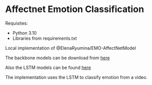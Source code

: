 # Affectnet Emotion Classification

Requisites:
- Python 3.10
- Libraries from requirements.txt

Local implementation of @ElenaRyumina/EMO-AffectNetModel

The backbone models can be download from [here](https://drive.google.com/drive/folders/1ahiKWj6gJ7yC2ye6vBEy0GJfdeguplq4)

Also the LSTM models can be found [here](https://drive.google.com/drive/folders/1m7ATft4STye2Wiip3BZNUGIkducHC0SD)

The implementation uses the LSTM to classify emotion from a video. 